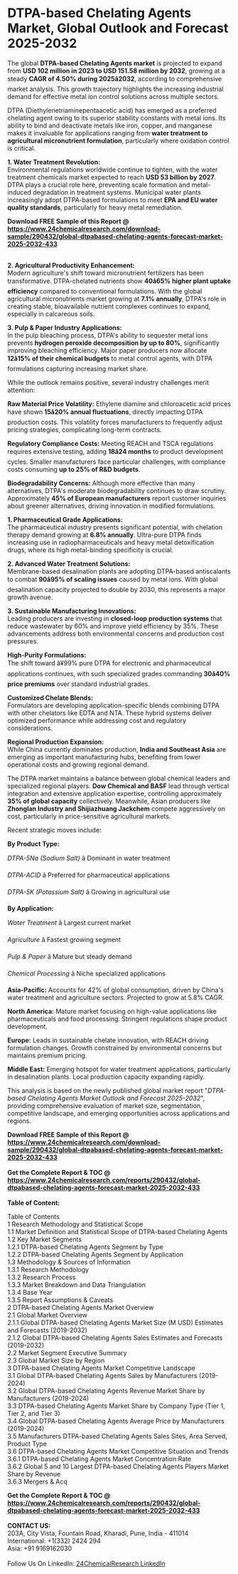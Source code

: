 <h1>DTPA-based Chelating Agents Market, Global Outlook and Forecast 2025-2032</h1><p>The global <strong>DTPA-based Chelating Agents market</strong> is projected to expand from <strong>USD 102 million in 2023 to USD 151.58 million by 2032</strong>, growing at a steady <strong>CAGR of 4.50% during 2025â2032</strong>, according to comprehensive market analysis. This growth trajectory highlights the increasing industrial demand for effective metal ion control solutions across multiple sectors.</p><p>DTPA (Diethylenetriaminepentaacetic acid) has emerged as a preferred chelating agent owing to its superior stability constants with metal ions. Its ability to bind and deactivate metals like iron, copper, and manganese makes it invaluable for applications ranging from <strong>water treatment to agricultural micronutrient formulation</strong>, particularly where oxidation control is critical.</p><p><strong>1. Water Treatment Revolution:</strong><br>
Environmental regulations worldwide continue to tighten, with the water treatment chemicals market expected to reach <strong>USD 53 billion by 2027</strong>. DTPA plays a crucial role here, preventing scale formation and metal-induced degradation in treatment systems. Municipal water plants increasingly adopt DTPA-based formulations to meet <strong>EPA and EU water quality standards</strong>, particularly for heavy metal remediation.</p><div><b>Download FREE Sample of this Report @ 
            <a href="https://www.24chemicalresearch.com/download-sample/290432/global-dtpabased-chelating-agents-forecast-market-2025-2032-433">
            https://www.24chemicalresearch.com/download-sample/290432/global-dtpabased-chelating-agents-forecast-market-2025-2032-433</a></b></div><br><p><strong>2. Agricultural Productivity Enhancement:</strong><br>
Modern agriculture's shift toward micronutrient fertilizers has been transformative. DTPA-chelated nutrients show <strong>40â65% higher plant uptake efficiency</strong> compared to conventional formulations. With the global agricultural micronutrients market growing at <strong>7.1% annually</strong>, DTPA's role in creating stable, bioavailable nutrient complexes continues to expand, especially in calcareous soils.</p><p><strong>3. Pulp &amp; Paper Industry Applications:</strong><br>
In the pulp bleaching process, DTPA's ability to sequester metal ions prevents <strong>hydrogen peroxide decomposition by up to 80%</strong>, significantly improving bleaching efficiency. Major paper producers now allocate <strong>12â15% of their chemical budgets</strong> to metal control agents, with DTPA formulations capturing increasing market share.</p><p>While the outlook remains positive, several industry challenges merit attention:</p><p><strong>Raw Material Price Volatility:</strong> Ethylene diamine and chloroacetic acid prices have shown <strong>15â20% annual fluctuations</strong>, directly impacting DTPA production costs. This volatility forces manufacturers to frequently adjust pricing strategies, complicating long-term contracts.</p><p><strong>Regulatory Compliance Costs:</strong> Meeting REACH and TSCA regulations requires extensive testing, adding <strong>18â24 months</strong> to product development cycles. Smaller manufacturers face particular challenges, with compliance costs consuming <strong>up to 25% of R&amp;D budgets</strong>.</p><p><strong>Biodegradability Concerns:</strong> Although more effective than many alternatives, DTPA's moderate biodegradability continues to draw scrutiny. Approximately <strong>45% of European manufacturers</strong> report customer inquiries about greener alternatives, driving innovation in modified formulations.</p><p><strong>1. Pharmaceutical Grade Applications:</strong><br>
The pharmaceutical industry presents significant potential, with chelation therapy demand growing at <strong>6.8% annually</strong>. Ultra-pure DTPA finds increasing use in radiopharmaceuticals and heavy metal detoxification drugs, where its high metal-binding specificity is crucial.</p><p><strong>2. Advanced Water Treatment Solutions:</strong><br>
Membrane-based desalination plants are adopting DTPA-based antiscalants to combat <strong>90â95% of scaling issues</strong> caused by metal ions. With global desalination capacity projected to double by 2030, this represents a major growth avenue.</p><p><strong>3. Sustainable Manufacturing Innovations:</strong><br>
Leading producers are investing in <strong>closed-loop production systems</strong> that reduce wastewater by 60% and improve yield efficiency by 35%. These advancements address both environmental concerns and production cost pressures.</p><p><strong>High-Purity Formulations:</strong><br>
    The shift toward â¥99% pure DTPA for electronic and pharmaceutical applications continues, with such specialized grades commanding <strong>30â40% price premiums</strong> over standard industrial grades.</p><p><strong>Customized Chelate Blends:</strong><br>
    Formulators are developing application-specific blends combining DTPA with other chelators like EDTA and NTA. These hybrid systems deliver optimized performance while addressing cost and regulatory considerations.</p><p><strong>Regional Production Expansion:</strong><br>
    While China currently dominates production, <strong>India and Southeast Asia</strong> are emerging as important manufacturing hubs, benefiting from lower operational costs and growing regional demand.</p><p>The DTPA market maintains a balance between global chemical leaders and specialized regional players. <strong>Dow Chemical and BASF</strong> lead through vertical integration and extensive application expertise, controlling approximately <strong>35% of global capacity</strong> collectively. Meanwhile, Asian producers like <strong>Zhonglan Industry and Shijiazhuang Jackchem</strong> compete aggressively on cost, particularly in price-sensitive agricultural markets.</p><p>Recent strategic moves include:</p><p><strong>By Product Type:</strong></p><p><em>DTPA-5Na (Sodium Salt)</em> â Dominant in water treatment</p><p><em>DTPA-ACID</em> â Preferred for pharmaceutical applications</p><p><em>DTPA-5K (Potassium Salt)</em> â Growing in agricultural use</p><p><strong>By Application:</strong></p><p><em>Water Treatment</em> â Largest current market</p><p><em>Agriculture</em> â Fastest growing segment</p><p><em>Pulp &amp; Paper</em> â Mature but steady demand</p><p><em>Chemical Processing</em> â Niche specialized applications</p><p><strong>Asia-Pacific:</strong> Accounts for 42% of global consumption, driven by China's water treatment and agriculture sectors. Projected to grow at 5.8% CAGR.</p><p><strong>North America:</strong> Mature market focusing on high-value applications like pharmaceuticals and food processing. Stringent regulations shape product development.</p><p><strong>Europe:</strong> Leads in sustainable chelate innovation, with REACH driving formulation changes. Growth constrained by environmental concerns but maintains premium pricing.</p><p><strong>Middle East:</strong> Emerging hotspot for water treatment applications, particularly in desalination plants. Local production capacity expanding rapidly.</p><p>This analysis is based on the newly published global market report "<em>DTPA-based Chelating Agents Market Outlook and Forecast 2025-2032</em>", providing comprehensive evaluation of market size, segmentation, competitive landscape, and emerging opportunities across applications and regions.</p><div><b>Download FREE Sample of this Report @ 
            <a href="https://www.24chemicalresearch.com/download-sample/290432/global-dtpabased-chelating-agents-forecast-market-2025-2032-433">
            https://www.24chemicalresearch.com/download-sample/290432/global-dtpabased-chelating-agents-forecast-market-2025-2032-433</a></b></div><br><div><b>Get the Complete Report & TOC @ 
            <a href="https://www.24chemicalresearch.com/reports/290432/global-dtpabased-chelating-agents-forecast-market-2025-2032-433">
            https://www.24chemicalresearch.com/reports/290432/global-dtpabased-chelating-agents-forecast-market-2025-2032-433</a></b></div><br>
            <b>Table of Content:</b><p>Table of Contents<br />
1 Research Methodology and Statistical Scope<br />
1.1 Market Definition and Statistical Scope of DTPA-based Chelating Agents<br />
1.2 Key Market Segments<br />
1.2.1 DTPA-based Chelating Agents Segment by Type<br />
1.2.2 DTPA-based Chelating Agents Segment by Application<br />
1.3 Methodology & Sources of Information<br />
1.3.1 Research Methodology<br />
1.3.2 Research Process<br />
1.3.3 Market Breakdown and Data Triangulation<br />
1.3.4 Base Year<br />
1.3.5 Report Assumptions & Caveats<br />
2 DTPA-based Chelating Agents Market Overview<br />
2.1 Global Market Overview<br />
2.1.1 Global DTPA-based Chelating Agents Market Size (M USD) Estimates and Forecasts (2019-2032)<br />
2.1.2 Global DTPA-based Chelating Agents Sales Estimates and Forecasts (2019-2032)<br />
2.2 Market Segment Executive Summary<br />
2.3 Global Market Size by Region<br />
3 DTPA-based Chelating Agents Market Competitive Landscape<br />
3.1 Global DTPA-based Chelating Agents Sales by Manufacturers (2019-2024)<br />
3.2 Global DTPA-based Chelating Agents Revenue Market Share by Manufacturers (2019-2024)<br />
3.3 DTPA-based Chelating Agents Market Share by Company Type (Tier 1, Tier 2, and Tier 3)<br />
3.4 Global DTPA-based Chelating Agents Average Price by Manufacturers (2019-2024)<br />
3.5 Manufacturers DTPA-based Chelating Agents Sales Sites, Area Served, Product Type<br />
3.6 DTPA-based Chelating Agents Market Competitive Situation and Trends<br />
3.6.1 DTPA-based Chelating Agents Market Concentration Rate<br />
3.6.2 Global 5 and 10 Largest DTPA-based Chelating Agents Players Market Share by Revenue<br />
3.6.3 Mergers & Acq</p><div><b>Get the Complete Report & TOC @ 
            <a href="https://www.24chemicalresearch.com/reports/290432/global-dtpabased-chelating-agents-forecast-market-2025-2032-433">
            https://www.24chemicalresearch.com/reports/290432/global-dtpabased-chelating-agents-forecast-market-2025-2032-433</a></b></div><br><b>CONTACT US:</b><br>
            203A, City Vista, Fountain Road, Kharadi, Pune, India - 411014<br>
            International: +1(332) 2424 294<br>
            Asia: +91 9169162030 <br><br>
            Follow Us On LinkedIn: <a href="https://www.linkedin.com/company/24chemicalresearch/">24ChemicalResearch LinkedIn</a>